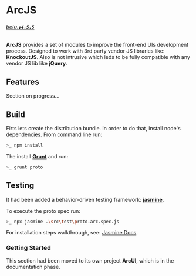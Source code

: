 # ArcJS

###### [_beta_.__`v4.5.5`__]()

__ArcJS__ provides a set of modules to improve the front-end UIs development process. Designed to work with 3rd party vendor JS libraries like: __KnockoutJS__. Also is not intrusive which leds to be fully compatible with any vendor JS lib like __jQuery__.

## Features

Section on progress...

## Build 

Firts lets create the distribution bundle. In order to do that, install node's dependencies. From command line run:

```bash
>_ npm install
```

The install [__Grunt__](https://gruntjs.com/) and run:

```bash
>_ grunt proto 
```

## Testing

It had been added a behavior-driven testing framework: [__jasmine__](https://jasmine.github.io/index.html).

To execute the proto spec run:

```bash
>_ npx jasmine .\src\test\proto.arc.spec.js
```

For installation steps walkthrough, see: [Jasmine Docs](https://jasmine.github.io/setup/nodejs.html).

### Getting Started

This section had been moved to its own project __ArcUI__, which is in the documentation phase. 
